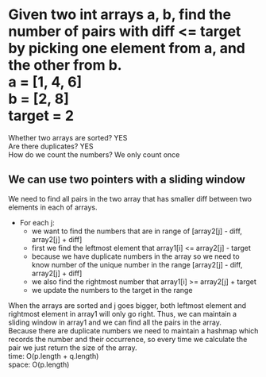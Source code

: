 # Given two int arrays a, b, find the number of pairs with diff <= target by picking one element from a, and the other from b.<br>a = [1, 4, 6]<br>b = [2, 8]<br> target = 2
Whether two arrays are sorted? YES<br>
Are there duplicates? YES<br>
How do we count the numbers? We only count once<br>
## We can use two pointers with a sliding window
We need to find all pairs in the two array that has smaller diff between two elements in each of arrays.<br>
- For each j:
    - we want to find the numbers that are in range of [array2[j] - diff, array2[j] + diff]
    - first we find the leftmost element that array1[i] <= array2[j] - target
    - because we have duplicate numbers in the array so we need to know number of the unique number in the range [array2[j] - diff, array2[j] + diff]
    - we also find the rightmost number that array1[i] >= array2[j] + target
    - we update the numbers to the target in the range

When the arrays are sorted and j goes bigger, both leftmost element and rightmost element in array1 will only go right. Thus, we can maintain a sliding window in array1 and we can find all the pairs in the array.<br>
Because there are duplicate numbers we need to maintain a hashmap which records the number and their occurrence, so every time we calculate the pair we just return the size of the array.<br>
time: O(p.length + q.length)<br>
space: O(p.length)
